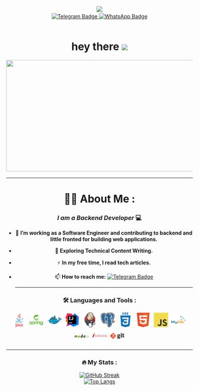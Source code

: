

<div id="header" align="center">
  <img src="https://media.giphy.com/media/M9gbBd9nbDrOTu1Mqx/giphy.gif" width="150"/>
  <div id="badges">
    <a href="https://t.me/Meredov_Batyr">
  <img src="https://img.shields.io/badge/Telegram-blue?logo=telegram&logoColor=white" alt="Telegram Badge" width="100" />
      </a>
      <a href="https://wa.me/+79920007784">
  <img src="https://img.shields.io/badge/WhatsApp-darkgreen?logo=whatsapp&logoColor=white" alt="WhatsApp Badge" width="100" />
  </a>
    <div id="badges">
      <img src="https://komarev.com/ghpvc/?username=123Batyr&style=flat-square&color=blue" alt=""/>
      <h1>
  hey there
  <img src="https://media.giphy.com/media/hvRJCLFzcasrR4ia7z/giphy.gif" width="30px"/>
</h1>
</div>
    <div align="center">
  <img src="https://media.giphy.com/media/dWesBcTLavkZuG35MI/giphy.gif" width="600" height="300"/>
</div>
    
---
    
# :man_technologist: About Me :
 ###  ___I am a Backend Developer___ 💻
- :telescope: __I’m working as a Software Engineer and contributing to backend and little fronted for building web applications.__

- :seedling: __Exploring Technical Content Writing.__

- :zap: __In my free time, I read tech articles.__

- :mailbox: __How to reach me:__ [![Telegram Badge](https://img.shields.io/badge/Telegram-blue?logo=telegram&logoColor=white)](https://t.me/Meredov_Batyr) 

    ---

### :hammer_and_wrench: Languages and Tools :
    
   <div>
  <img src="https://github.com/devicons/devicon/blob/master/icons/java/java-original-wordmark.svg" title="Java" alt="Java" width="40" height="40"/>&nbsp;
  <img src="https://github.com/devicons/devicon/blob/master/icons/spring/spring-original-wordmark.svg" title="Spring" alt="Spring" width="40" height="40"/>&nbsp;
     <img src="https://github.com/devicons/devicon/blob/master/icons/docker/docker-original.svg" title="Docker" alt="Docker" width="40" height="40"/>&nbsp;
     <img src="https://github.com/devicons/devicon/blob/master/icons/intellij/intellij-original.svg" title="INTELLIJ" alt="Intellij" width="40" height="40"/>&nbsp;
       <img src="https://github.com/devicons/devicon/blob/master/icons/jenkins/jenkins-original.svg" title="Jenkins" alt="Jenkins" width="40" height="40"/>&nbsp;
     <img src="https://github.com/devicons/devicon/blob/master/icons/postgresql/postgresql-original.svg" title="PostgreSQL" alt="PostgreSQL" width="40" height="40"/>&nbsp;
  <img src="https://github.com/devicons/devicon/blob/master/icons/css3/css3-plain-wordmark.svg"  title="CSS3" alt="CSS" width="40" height="40"/>&nbsp;
  <img src="https://github.com/devicons/devicon/blob/master/icons/html5/html5-original.svg" title="HTML5" alt="HTML" width="40" height="40"/>&nbsp;
  <img src="https://github.com/devicons/devicon/blob/master/icons/javascript/javascript-original.svg" title="JavaScript" alt="JavaScript" width="40" height="40"/>&nbsp;
  <img src="https://github.com/devicons/devicon/blob/master/icons/mysql/mysql-original-wordmark.svg" title="MySQL"  alt="MySQL" width="40" height="40"/>&nbsp;
  <img src="https://github.com/devicons/devicon/blob/master/icons/nodejs/nodejs-original-wordmark.svg" title="NodeJS" alt="NodeJS" width="40" height="40"/>&nbsp;
  <img src="https://github.com/devicons/devicon/blob/master/icons/apache/apache-original-wordmark.svg" title="APACHE" alt="APACHE" width="40" height="40"/>&nbsp;
  <img src="https://github.com/devicons/devicon/blob/master/icons/git/git-original-wordmark.svg" title="Git" **alt="Git" width="40" height="40"/>
     </div>
    
___

### :fire: My Stats :
[![GitHub Streak](http://github-readme-streak-stats.herokuapp.com?user=123Batyr&theme=dark&hide_border=)](https://git.io/streak-stats)  
[![Top Langs](https://github-readme-stats.vercel.app/api/top-langs/?username=123Batyr&layout=compact&theme=vision-friendly-dark)](https://github.com/anuraghazra/github-readme-stats)
    
     

    
    
